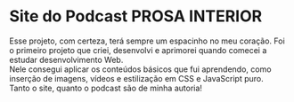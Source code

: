 # Site do Podcast PROSA INTERIOR

Esse projeto, com certeza, terá sempre um espacinho no meu coração. Foi o primeiro projeto que criei, desenvolvi e aprimorei quando comecei a estudar desenvolvimento Web.
<br>
Nele consegui aplicar os conteúdos básicos que fui aprendendo, como inserção de imagens, vídeos e estilização em CSS e JavaScript puro.
<br>
Tanto o site, quanto o podcast são de minha autoria!
